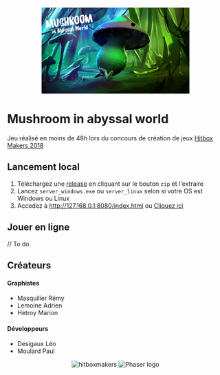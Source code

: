 <p align="center">
	<img src="./assets/images/ILLU_START.png" alt="hitboxmakers" height="200">
</p>

# Mushroom in abyssal world

Jeu réalisé en moins de 48h lors du concours de création de jeux [Hitbox Makers 2018](https://hitboxmakers.fr/) 


## Lancement local

1. Téléchargez une [release](https://github.com/Leoche/HitboxGameJam2018/releases) en cliquant sur le bouton `zip` et l'extraire
2. Lancez `server_windows.exe` ou `server_linux` selon si votre OS est Windows ou Linux
3. Accedez à http://127.168.0.1:8080/index.html ou [Cliquez ici](http://127.168.0.1:8080/index.html)

## Jouer en ligne

// To do

## Créateurs

#### Graphistes

- Masquilier Rémy
- Lemoine Adrien
- Hetroy Marion

#### Développeurs

- Desigaux Léo
- Moulard Paul


<p align="center">
	<img src="https://hitboxmakers.fr/assets/images/Logo_HitBoxMakers.png" alt="hitboxmakers" height="100">
	<img src="https://phaser.io/images/logo/logo-download.png" alt="Phaser logo" height="100">
</p>